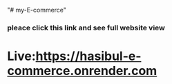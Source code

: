 "# my-E-commerce" 

### pleace click this link and see full website view
# Live:https://hasibul-e-commerce.onrender.com




